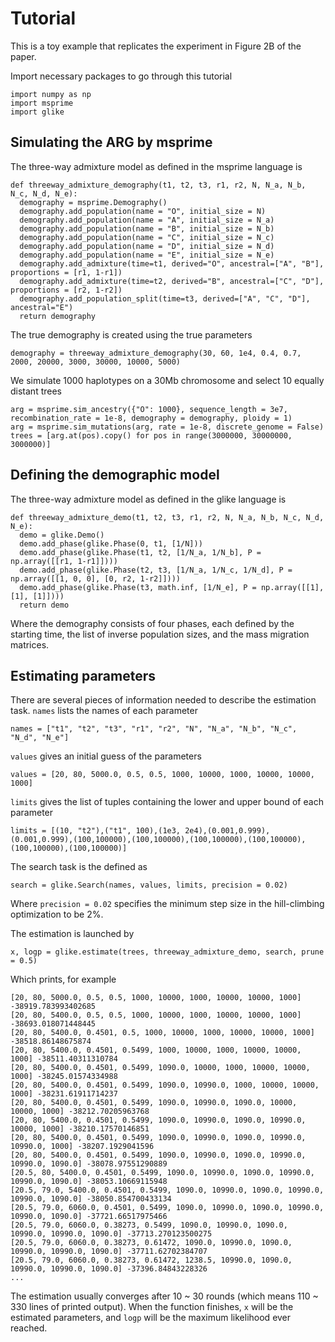 Tutorial
========

This is a toy example that replicates the experiment in Figure 2B of the paper.

Import necessary packages to go through this tutorial

    import numpy as np
    import msprime
    import glike


Simulating the ARG by msprime
------------

The three-way admixture model as defined in the msprime language is

    def threeway_admixture_demography(t1, t2, t3, r1, r2, N, N_a, N_b, N_c, N_d, N_e):
      demography = msprime.Demography()
      demography.add_population(name = "O", initial_size = N)
      demography.add_population(name = "A", initial_size = N_a)
      demography.add_population(name = "B", initial_size = N_b)
      demography.add_population(name = "C", initial_size = N_c)
      demography.add_population(name = "D", initial_size = N_d)
      demography.add_population(name = "E", initial_size = N_e)
      demography.add_admixture(time=t1, derived="O", ancestral=["A", "B"], proportions = [r1, 1-r1])
      demography.add_admixture(time=t2, derived="B", ancestral=["C", "D"], proportions = [r2, 1-r2])
      demography.add_population_split(time=t3, derived=["A", "C", "D"], ancestral="E")
      return demography

The true demography is created using the true parameters

    demography = threeway_admixture_demography(30, 60, 1e4, 0.4, 0.7, 2000, 20000, 3000, 30000, 10000, 5000)

We simulate 1000 haplotypes on a 30Mb chromosome and select 10 equally distant trees

    arg = msprime.sim_ancestry({"O": 1000}, sequence_length = 3e7, recombination_rate = 1e-8, demography = demography, ploidy = 1)
    arg = msprime.sim_mutations(arg, rate = 1e-8, discrete_genome = False)
    trees = [arg.at(pos).copy() for pos in range(3000000, 30000000, 3000000)]


Defining the demographic model
------------

The three-way admixture model as defined in the glike language is

    def threeway_admixture_demo(t1, t2, t3, r1, r2, N, N_a, N_b, N_c, N_d, N_e):
      demo = glike.Demo()
      demo.add_phase(glike.Phase(0, t1, [1/N]))
      demo.add_phase(glike.Phase(t1, t2, [1/N_a, 1/N_b], P = np.array([[r1, 1-r1]])))
      demo.add_phase(glike.Phase(t2, t3, [1/N_a, 1/N_c, 1/N_d], P = np.array([[1, 0, 0], [0, r2, 1-r2]])))
      demo.add_phase(glike.Phase(t3, math.inf, [1/N_e], P = np.array([[1], [1], [1]])))
      return demo

Where the demography consists of four phases, each defined by the starting time, the list of inverse population sizes, and the mass migration matrices.


Estimating parameters
------------

There are several pieces of information needed to describe the estimation task.
`names` lists the names of each parameter

    names = ["t1", "t2", "t3", "r1", "r2", "N", "N_a", "N_b", "N_c", "N_d", "N_e"]

`values` gives an initial guess of the parameters

    values = [20, 80, 5000.0, 0.5, 0.5, 1000, 10000, 1000, 10000, 10000, 1000]

`limits` gives the list of tuples containing the lower and upper bound of each parameter

    limits = [(10, "t2"),("t1", 100),(1e3, 2e4),(0.001,0.999),(0.001,0.999),(100,100000),(100,100000),(100,100000),(100,100000),(100,100000),(100,100000)]

The search task is the defined as

    search = glike.Search(names, values, limits, precision = 0.02)

Where `precision = 0.02` specifies the minimum step size in the hill-climbing optimization to be 2%.

The estimation is launched by

    x, logp = glike.estimate(trees, threeway_admixture_demo, search, prune = 0.5)

Which prints, for example
    
    [20, 80, 5000.0, 0.5, 0.5, 1000, 10000, 1000, 10000, 10000, 1000] -38919.783993402685
    [20, 80, 5400.0, 0.5, 0.5, 1000, 10000, 1000, 10000, 10000, 1000] -38693.018071448445
    [20, 80, 5400.0, 0.4501, 0.5, 1000, 10000, 1000, 10000, 10000, 1000] -38518.86148675874
    [20, 80, 5400.0, 0.4501, 0.5499, 1000, 10000, 1000, 10000, 10000, 1000] -38511.40311310784
    [20, 80, 5400.0, 0.4501, 0.5499, 1090.0, 10000, 1000, 10000, 10000, 1000] -38245.01574334988
    [20, 80, 5400.0, 0.4501, 0.5499, 1090.0, 10990.0, 1000, 10000, 10000, 1000] -38231.61911714237
    [20, 80, 5400.0, 0.4501, 0.5499, 1090.0, 10990.0, 1090.0, 10000, 10000, 1000] -38212.70205963768
    [20, 80, 5400.0, 0.4501, 0.5499, 1090.0, 10990.0, 1090.0, 10990.0, 10000, 1000] -38210.17570146851
    [20, 80, 5400.0, 0.4501, 0.5499, 1090.0, 10990.0, 1090.0, 10990.0, 10990.0, 1000] -38207.1929041596
    [20, 80, 5400.0, 0.4501, 0.5499, 1090.0, 10990.0, 1090.0, 10990.0, 10990.0, 1090.0] -38078.97551290889
    [20.5, 80, 5400.0, 0.4501, 0.5499, 1090.0, 10990.0, 1090.0, 10990.0, 10990.0, 1090.0] -38053.10669115948
    [20.5, 79.0, 5400.0, 0.4501, 0.5499, 1090.0, 10990.0, 1090.0, 10990.0, 10990.0, 1090.0] -38050.854700433134
    [20.5, 79.0, 6060.0, 0.4501, 0.5499, 1090.0, 10990.0, 1090.0, 10990.0, 10990.0, 1090.0] -37721.66517975466
    [20.5, 79.0, 6060.0, 0.38273, 0.5499, 1090.0, 10990.0, 1090.0, 10990.0, 10990.0, 1090.0] -37713.270123500275
    [20.5, 79.0, 6060.0, 0.38273, 0.61472, 1090.0, 10990.0, 1090.0, 10990.0, 10990.0, 1090.0] -37711.62702384707
    [20.5, 79.0, 6060.0, 0.38273, 0.61472, 1238.5, 10990.0, 1090.0, 10990.0, 10990.0, 1090.0] -37396.84843228326
    ...

The estimation usually converges after 10 ~ 30 rounds (which means 110 ~ 330 lines of printed output).
When the function finishes, `x` will be the estimated parameters, and `logp` will be the maximum likelihood ever reached.
